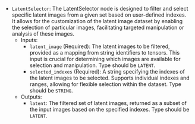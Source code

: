 - `LatentSelector`: The LatentSelector node is designed to filter and select specific latent images from a given set based on user-defined indexes. It allows for the customization of the latent image dataset by enabling the selection of particular images, facilitating targeted manipulation or analysis of these images.
    - Inputs:
        - `latent_image` (Required): The latent images to be filtered, provided as a mapping from string identifiers to tensors. This input is crucial for determining which images are available for selection and manipulation. Type should be `LATENT`.
        - `selected_indexes` (Required): A string specifying the indexes of the latent images to be selected. Supports individual indexes and ranges, allowing for flexible selection within the dataset. Type should be `STRING`.
    - Outputs:
        - `latent`: The filtered set of latent images, returned as a subset of the input images based on the specified indexes. Type should be `LATENT`.
